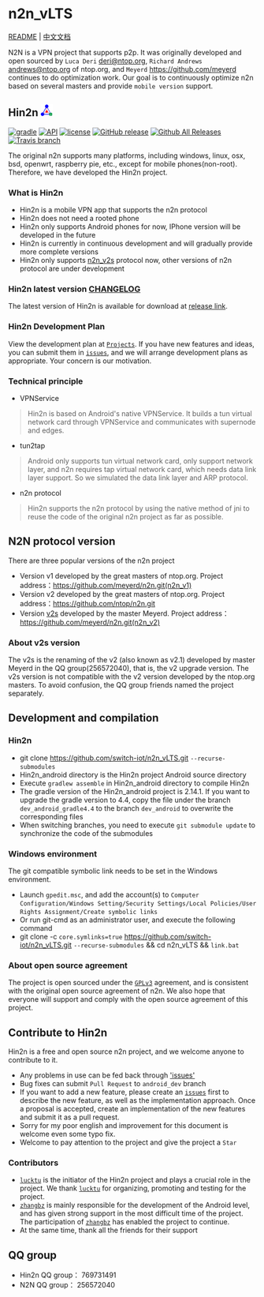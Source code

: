 # n2n_vLTS

[README](README.md) | [中文文档](README_zh.md)

N2N is a VPN project that supports p2p. It was originally developed and open sourced by `Luca Deri` <deri@ntop.org>, `Richard Andrews` <andrews@ntop.org> of ntop.org, and `Meyerd` <https://github.com/meyerd> continues to do optimization work. Our goal is to continuously optimize n2n based on several masters and provide `mobile version` support.

## Hin2n <img height="24" src="doc/pic/logo.png">

[![gradle](https://img.shields.io/badge/gradle-2.14.1-green.svg?style=plastic)](https://docs.gradle.org/2.14.1/userguide/userguide.html)
[![API](https://img.shields.io/badge/API-15%2B-green.svg?style=plastic)](https://android-arsenal.com/api?level=15)
[![license](https://img.shields.io/github/license/switch-iot/n2n_vLTS.svg?style=plastic)](https://www.gnu.org/licenses/gpl-3.0)
[![GitHub release](https://img.shields.io/github/release/switch-iot/n2n_vLTS/all.svg?style=plastic)](https://github.com/switch-iot/n2n_vLTS/releases)
[![Github All Releases](https://img.shields.io/github/downloads/switch-iot/n2n_vLTS/total.svg?style=plastic)](https://github.com/switch-iot/n2n_vLTS/releases)
[![Travis branch](https://img.shields.io/travis/switch-iot/n2n_vLTS/dev_android.svg?style=plastic)](https://travis-ci.org/switch-iot/n2n_vLTS)

The original n2n supports many platforms, including windows, linux, osx, bsd, openwrt, raspberry pie, etc., except for mobile phones(non-root). Therefore, we have developed the Hin2n project.

### What is Hin2n
- Hin2n is a mobile VPN app that supports the n2n protocol
- Hin2n does not need a rooted phone
- Hin2n only supports Android phones for now, IPhone version will be developed in the future
- Hin2n is currently in continuous development and will gradually provide more complete versions
- Hin2n only supports [n2n_v2s](#about-v2s-version) protocol now, other versions of n2n protocol are under development

### Hin2n latest version [CHANGELOG](Hin2n_android/CHANGELOG)
The latest version of Hin2n is available for download at [release link](https://github.com/switch-iot/n2n_vLTS/releases).

### Hin2n Development Plan
View the development plan at [`Projects`](https://github.com/switch-iot/n2n_vLTS/projects).
If you have new features and ideas, you can submit them in [`issues`](https://github.com/switch-iot/n2n_vLTS/issues), and we will arrange development plans as appropriate. Your concern is our motivation.

### Technical principle
- VPNService
> Hin2n is based on Android's native VPNService. It builds a tun virtual network card through VPNService and communicates with supernode and edges.
- tun2tap
> Android only supports tun virtual network card, only support network layer, and n2n  requires tap virtual network card, which needs data link layer support. So we simulated the data link layer and ARP protocol.
- n2n protocol
> Hin2n supports the n2n protocol by using the native method of jni to reuse the code of the original n2n project as far as possible.

## N2N protocol version
There are three popular versions of the n2n project
- Version v1 developed by the great masters of ntop.org. Project address：https://github.com/meyerd/n2n.git(n2n_v1)
- Version v2 developed by the great masters of ntop.org. Project address：https://github.com/ntop/n2n.git
- Version [v2s](#about-v2s-version) developed by the master Meyerd. Project address：https://github.com/meyerd/n2n.git(n2n_v2)

### About v2s version
The v2s is the renaming of the v2 (also known as v2.1) developed by master Meyerd in the QQ group(256572040), that is, the v2 upgrade version. The v2s version is not compatible with the v2 version developed by the ntop.org masters. To avoid confusion, the QQ group friends named the project separately.

## Development and compilation
### Hin2n
- git clone https://github.com/switch-iot/n2n_vLTS.git `--recurse-submodules`
- Hin2n_android directory is the Hin2n project Android source directory
- Execute `gradlew assemble` in Hin2n_android directory to compile Hin2n
- The gradle version of the Hin2n_android project is 2.14.1. If you want to upgrade the gradle version to 4.4, copy the file under the branch `dev_android_gradle4.4` to the branch `dev_android` to overwrite the corresponding files
- When switching branches, you need to execute `git submodule update` to synchronize the code of the submodules

### Windows environment
The git compatible symbolic link needs to be set in the Windows environment.
- Launch `gpedit.msc`, and add the account(s) to `Computer Configuration/Windows Setting/Security Settings/Local Policies/User Rights Assignment/Create symbolic links`
- Or run git-cmd as an administrator user, and execute the following command
- git clone -c `core.symlinks=true` https://github.com/switch-iot/n2n_vLTS.git `--recurse-submodules`  && cd n2n_vLTS && `link.bat`

### About open source agreement
The project is open sourced under the [`GPLv3`](LICENSE) agreement, and is consistent with the original open source agreement of n2n. We also hope that everyone will support and comply with the open source agreement of this project.

## Contribute to Hin2n
Hin2n is a free and open source n2n project, and we welcome anyone to contribute to it.
- Any problems in use can be fed back through ['issues'](https://github.com/switch-iot/n2n_vLTS/issues)
- Bug fixes can submit `Pull Request` to `android_dev` branch
- If you want to add a new feature, please create an [`issues`](https://github.com/switch-iot/n2n_vLTS/issues) first to describe the new feature, as well as the implementation approach. Once a proposal is accepted, create an implementation of the new features and submit it as a pull request.
- Sorry for my poor english and improvement for this document is welcome even some typo fix.
- Welcome to pay attention to the project and give the project a `Star`

### Contributors
- [`lucktu`](https://github.com/lucktu) is the initiator of the Hin2n project and plays a crucial role in the project. We thank [`lucktu`](https://github.com/lucktu) for organizing, promoting and testing for the project.
- [`zhangbz`](https://github.com/zhangbz) is mainly responsible for the development of the Android level, and has given strong support in the most difficult time of the project. The participation of [`zhangbz`](https://github.com/zhangbz) has enabled the project to continue.
- At the same time, thank all the friends for their support

## QQ group
- Hin2n QQ group： 769731491
- N2N QQ group： 256572040
